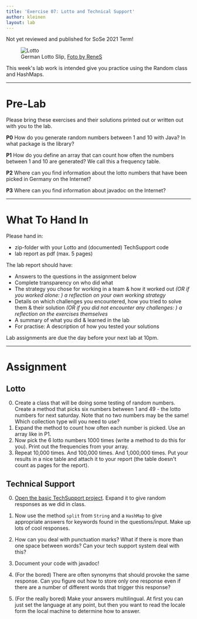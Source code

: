 ```yaml
---
title: 'Exercise 07: Lotto and Technical Support'
author: kleinen
layout: lab
---
```

<span class = "attention">Not yet reviewed and published for SoSe 2021 Term!</span>
<figure class = "figure">
   <img class="figure-img img-fluid" src="../../images/lotto.jpg"  alt="Lotto">
  <figcaption class="figure-caption text-right">German Lotto Slip, <a href="https://www.flickr.com/photos/rene-germany/98668296">Foto by ReneS</a></figcaption>
</figure>

This week's lab work is intended give you practice using the Random class and HashMaps.

* * *

# Pre-Lab

Please bring these exercises and their solutions printed out or written out with you to the lab.

**P0** How do you generate random numbers between 1 and 10 with Java? In what package is the library?

**P1** How do you define an array that can count how often the numbers between 1 and 10 are generated? We call this a frequency table.

**P2** Where can you find information about the lotto numbers that have been picked in Germany on the Internet?

**P3** Where can you find information about javadoc on the Internet?

* * *

# What To Hand In
Please hand in:
* zip-folder with your Lotto and (documented) TechSupport code
* lab report as pdf (max. 5 pages)

The lab report should have: 
* Answers to the questions in the assignment below
* Complete transparency on who did what
* The strategy you chose for working in a team & how it worked out *(OR if you worked alone: ) a reflection on your own working strategy*
* Details on which challenges you encountered, how you tried to solve them & their solution *(OR if you did not encounter any challenges: ) a reflection on the exercises themselves*
* A summary of what you did & learned in the lab
* For practise: A description of how you tested your solutions

Lab assignments are due the day before your next lab at 10pm.

* * *

# Assignment

## Lotto

0. Create a class that will be doing some testing of random numbers. Create a method that picks six numbers between 1 and 49 - the lotto numbers for next saturday. Note that no two numbers may be the same! Which collection type will you need to use?
1. Expand the method to count how often each number is picked. Use an array like in P1.
2. Now pick the 6 lotto numbers 1000 times (write a method to do this for you). Print out the frequencies from your array.
3. Repeat 10,000 times. And 100,000 times. And 1,000,000 times. Put your results in a nice table and attach it to your report (the table doesn't count as pages for the report).

## Technical Support
0. [Open the basic TechSupport project](https://github.com/htw-imi-info1/exercise07). Expand it to give random responses as we did in class.
1. Now use the method `split` from `String` and a `HashMap` to give appropriate answers for keywords found in the questions/input. Make up lots of cool responses.
2. How can you deal with punctuation marks? What if there is more than one space between words? Can your tech support system deal with this?
3. Document your code with javadoc!

4. (For the bored) There are often synonyms that should provoke the same response. Can you figure out how to store only one response even if there are a number of different words that trigger this response?
5. (For the really bored) Make your answers multilingual. At first you can just set the language at any point, but then you want to read the locale form the local machine to determine how to answer.
